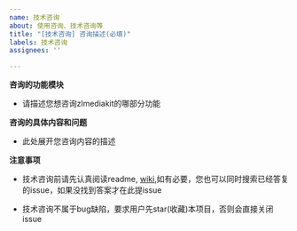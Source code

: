 ```yaml
---
name: 技术咨询
about: 使用咨询、技术咨询等
title: "[技术咨询] 咨询描述(必填)"
labels: 技术咨询
assignees: ''

---
```


**咨询的功能模块**
- 请描述您想咨询zlmediakit的哪部分功能

**咨询的具体内容和问题**
- 此处展开您咨询内容的描述

**注意事项**
- 技术咨询前请先认真阅读readme, [wiki](https://github.com/ZLMediaKit/ZLMediaKit/wiki),如有必要，您也可以同时搜索已经答复的issue，如果没找到答案才在此提issue

- 技术咨询不属于bug缺陷，要求用户先star(收藏)本项目，否则会直接关闭issue
